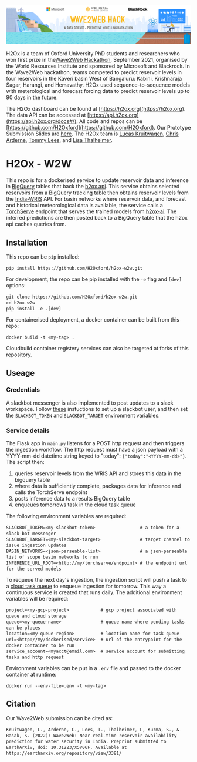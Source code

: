 [<img alt="Wave2Web Hack" width="1000px" src="https://github.com/H2Oxford/.github/raw/main/profile/img/wave2web-banner.png" />](https://www.wricitiesindia.org/content/wave2web-hack)

H2Ox is a team of Oxford University PhD students and researchers who won first prize in the[Wave2Web Hackathon](https://www.wricitiesindia.org/content/wave2web-hack), September 2021, organised by the World Resources Institute and sponsored by Microsoft and Blackrock. In the Wave2Web hackathon, teams competed to predict reservoir levels in four reservoirs in the Kaveri basin West of Bangaluru: Kabini, Krishnaraja Sagar, Harangi, and Hemavathy. H2Ox used sequence-to-sequence models with meterological and forecast forcing data to predict reservoir levels up to 90 days in the future.

The H2Ox dashboard can be found at [https://h2ox.org](https://h2ox.org). The data API can be accessed at [https://api.h2ox.org](https://api.h2ox.org/docs#/). All code and repos can be [https://github.com/H2Oxford](https://github.com/H2Oxford). Our Prototype Submission Slides are [here](https://docs.google.com/presentation/d/1J_lmFu8TTejnipl-l8bXUZdKioVseRB4tTzqK6sEokI/edit?usp=sharing). The H2Ox team is [Lucas Kruitwagen](https://github.com/Lkruitwagen), [Chris Arderne](https://github.com/carderne), [Tommy Lees](https://github.com/tommylees112), and [Lisa Thalheimer](https://github.com/geoliz).

# H2Ox - W2W
This repo is for a dockerised service to update reservoir data and inference in [BigQuery](https://cloud.google.com/bigquery) tables that back the [h2ox api](https://api.h2ox.org/docs#/).
This service obtains selected reservoirs from a BigQuery tracking table then obtains reservoir levels from the [India-WRIS](indiawris.gov.in/wris/#/) API.
For basin networks where reservoir data, and forecast and historical meteorological data is available, the service calls a [TorchServe](https://pytorch.org/serve/) endpoint that serves the trained models from [h2ox-ai](https://github.com/H2Oxford/h2ox-ai).
The inferred predictions are then posted back to a BigQuery table that the h2ox api caches queries from.

## Installation

This repo can be `pip` installed:

    pip install https://github.com/H2Oxford/h2ox-w2w.git

For development, the repo can be pip installed with the `-e` flag and `[dev]` options:

    git clone https://github.com/H2Oxford/h2ox-w2w.git
    cd h2ox-w2w
    pip install -e .[dev]

For containerised deployment, a docker container can be built from this repo:

    docker build -t <my-tag> .

Cloudbuild container registery services can also be targeted at forks of this repository.

## Useage

### Credentials

A slackbot messenger is also implemented to post updates to a slack workspace.
Follow [these](https://api.slack.com/bot-users) instuctions to set up a slackbot user, and then set the `SLACKBOT_TOKEN` and `SLACKBOT_TARGET` environment variables.

### Service details

The Flask app in `main.py` listens for a POST http request and then triggers the ingestion workflow.
The http request must have a json payload with a YYYY-mm-dd datetime string keyed to "today": `{"today":"<YYYY-mm-dd>"}`.
The script then:

1. queries reservoir levels from the WRIS API and stores this data in the bigquery table
2. where data is sufficiently complete, packages data for inference and calls the TorchServe endpoint
3. posts inference data to a results BigQuery table
5. enqueues tomorrows task in the cloud task queue


The following environment variables are required:

    SLACKBOT_TOKEN=<my-slackbot-token>                 # a token for a slack-bot messenger
    SLACKBOT_TARGET=<my-slackbot-target>               # target channel to issue ingestion updates
    BASIN_NETWORKS=<json-parseable-list>               # a json-parseable list of scope basin networks to run
    INFERENCE_URL_ROOT=<http://my/torchserve/endpoint> # the endpoint url for the served models

To requeue the next day's ingestion, the ingestion script will push a task to a [cloud task queue](https://cloud.google.com/tasks/docs/creating-queues) to enqueue ingestion for tomorrow. This way a continuous service is created that runs daily. The additional environment variables will be required:

    project=<my-gcp-project>            # gcp project associated with queue and cloud storage
    queue=<my-queue-name>               # queue name where pending tasks can be places
    location=<my-queue-region>          # location name for task queue
    url=<http://my/dockerised/service>  # url of the entrypoint for the docker container to be run
    service_account=<myacct@email.com>  # service account for submitting tasks and http request


Environment variables can be put in a `.env` file and passed to the docker container at runtime:

    docker run --env-file=.env -t <my-tag>


## Citation


Our Wave2Web submission can be cited as:

    Kruitwagen, L., Arderne, C., Lees, T., Thalheimer, L, Kuzma, S., & Basak, S. (2022): Wave2Web: Near-real-time reservoir availability prediction for water security in India. Preprint submitted to EarthArXiv, doi: 10.31223/X5V06F. Available at https://eartharxiv.org/repository/view/3381/

